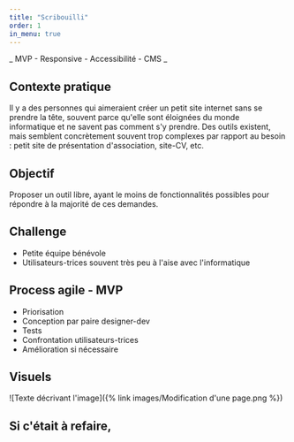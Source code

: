 ```yaml
---
title: "Scribouilli"
order: 1
in_menu: true
---
```

_ MVP - Responsive - Accessibilité - CMS _

## Contexte pratique
Il y a des personnes qui aimeraient créer un petit site internet sans se prendre la tête, souvent parce qu'elle sont éloignées du monde informatique et ne savent pas comment s'y prendre.
Des outils existent, mais semblent concrètement souvent trop complexes par rapport au besoin : petit site de présentation d'association, site-CV, etc.

## Objectif
Proposer un outil libre, ayant le moins de fonctionnalités possibles pour répondre à la majorité de ces demandes.

## Challenge
- Petite équipe bénévole
- Utilisateurs-trices souvent très peu à l'aise avec l'informatique

## Process agile - MVP
- Priorisation
- Conception par paire designer-dev
- Tests
- Confrontation utilisateurs-trices
- Amélioration si nécessaire

## Visuels

![Texte décrivant l'image]({% link images/Modification d'une page.png %})

## Si c'était à refaire, 